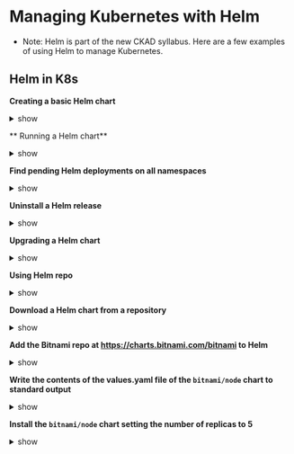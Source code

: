# Managing Kubernetes with Helm

- Note: Helm is part of the new CKAD syllabus. Here are a few examples of using Helm to manage Kubernetes.

## Helm in K8s

**Creating a basic Helm chart**

<details><summary>show</summary>
<p>

```bash
helm create chart-test ## this would create a helm
```

</p>
</details>

** Running a Helm chart**

<details><summary>show</summary>
<p>

```bash
helm install -f myvalues.yaml myredis ./redis
```

</p>
</details>

**Find pending Helm deployments on all namespaces**

<details><summary>show</summary>
<p>

```bash
helm list --pending -A
```

</p>
</details>

**Uninstall a Helm release**

<details><summary>show</summary>
<p>

```bash
helm uninstall -n namespace release_name
```

</p>
</details>

**Upgrading a Helm chart**

<details><summary>show</summary>
<p>

```bash
helm upgrade -f myvalues.yaml -f override.yaml redis ./redis
```

</p>
</details>

**Using Helm repo**

<details><summary>show</summary>
<p>

Add, list, remove, update and index chart repos

```bash
helm repo add [NAME] [URL]  [flags]

helm repo list / helm repo ls

helm repo remove [REPO1] [flags]

helm repo update / helm repo up

helm repo update [REPO1] [flags]

helm repo index [DIR] [flags]
```

</p>
</details>

**Download a Helm chart from a repository**

<details><summary>show</summary>
<p>

```bash
helm pull [chart URL | repo/chartname] [...] [flags] ## this would download a helm, not install
helm pull --untar [rep/chartname] # untar the chart after downloading it
```

</p>
</details>

**Add the Bitnami repo at https://charts.bitnami.com/bitnami to Helm**

<details><summary>show</summary>
<p>
    
```bash
helm repo add bitnami https://charts.bitnami.com/bitnami
```
  
</p>
</details>

**Write the contents of the values.yaml file of the `bitnami/node` chart to standard output**

<details><summary>show</summary>
<p>
    
```bash
helm show values bitnami/node
```
  
</p>
</details>

**Install the `bitnami/node` chart setting the number of replicas to 5**

<details><summary>show</summary>
<p>

To achieve this, we need two key pieces of information:

- The name of the attribute in values.yaml which controls replica count
- A simple way to set the value of this attribute during installation

To identify the name of the attribute in the values.yaml file, we could get all the values, as in the previous task, and then grep to find attributes matching the pattern `replica`

```bash
helm show values bitnami/node | grep -i replica
```

which returns

```bash
## @param replicaCount Specify the number of replicas for the application
replicaCount: 1
```

We can use the `--set` argument during installation to override attribute values. Hence, to set the replica count to 5, we need to run

```bash
helm install mynode bitnami/node --set replicaCount=5
```

</p>
</details>
